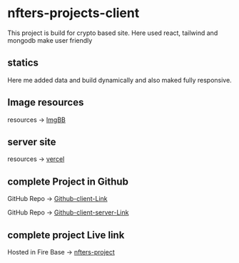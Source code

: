 # nfters-projects-client
This project is build for crypto based site. Here used react, tailwind and mongodb make user friendly

## statics
Here me added data and build dynamically and also maked fully responsive.

## Image resources
resources -> [ImgBB](https://imgbb.com/)
## server site
resources -> [vercel](www.vercel.com)



## complete Project in Github
GitHub Repo -> [Github-client-Link](https://github.com/Galib24/nfters-projects-client)

GitHub Repo -> [Github-client-server-Link](https://github.com/Galib24/nfters-projects-server)

## complete project Live link
Hosted in Fire Base -> [nfters-project]()
